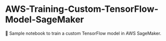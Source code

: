 # AWS-Training-Custom-TensorFlow-Model-SageMaker

🧠 Sample notebook to train a custom TensorFlow model in AWS SageMaker.
